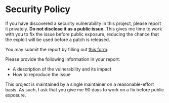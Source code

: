 # Security Policy

If you have discovered a security vulnerability in this project, please report it
privately. **Do not disclose it as a public issue.** This gives me time to work with you
to fix the issue before public exposure, reducing the chance that the exploit will be
used before a patch is released.

You may submit the report by filling out
[this form](https://github.com/sincerefly/capybara/security/advisories/new).

Please provide the following information in your report:

- A description of the vulnerability and its impact
- How to reproduce the issue

This project is maintained by a single maintainer on a reasonable-effort basis. As such,
I ask that you give me 90 days to work on a fix before public exposure.